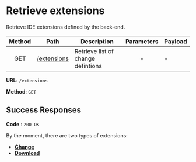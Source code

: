 # Retrieve extensions

Retrieve IDE extensions defined by the back-end.

| Method | Path                  | Description                        | Parameters | Payload |
| :----: | --------------------- | ---------------------------------- | :--------: | ------- |
|  GET   | [/extensions](get.md) | Retrieve list of change defintions |     -      | -       |

**URL**: `/extensions`

**Method**: `GET`

## Success Responses

**Code** : `200 OK`

By the moment, there are two types of extensions:

-   [**Change**](change.md)
-   [**Download**](downloads.md)

